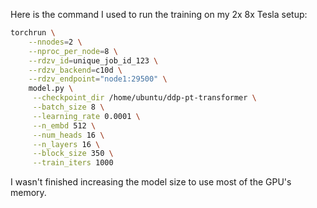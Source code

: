 Here is the command I used to run the training on my 2x 8x Tesla setup:

```bash
torchrun \
    --nnodes=2 \
    --nproc_per_node=8 \
    --rdzv_id=unique_job_id_123 \
    --rdzv_backend=c10d \
    --rdzv_endpoint="node1:29500" \
    model.py \
     --checkpoint_dir /home/ubuntu/ddp-pt-transformer \
     --batch_size 8 \
     --learning_rate 0.0001 \
     --n_embd 512 \
     --num_heads 16 \
     --n_layers 16 \
     --block_size 350 \
     --train_iters 1000
```

I wasn't finished increasing the model size to use most of the GPU's memory.